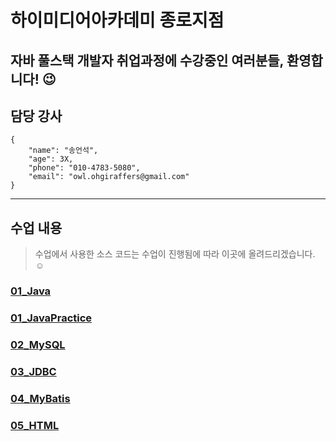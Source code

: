 # 하이미디어아카데미 종로지점
## 자바 풀스택 개발자 취업과정에 수강중인 여러분들, 환영합니다! :wink:
## 담당 강사
```
{
    "name": "송언석",
    "age": 3X,
    "phone": "010-4783-5080",
    "email": "owl.ohgiraffers@gmail.com"
}
```

---
## 수업 내용
> 수업에서 사용한 소스 코드는 수업이 진행됨에 따라 이곳에 올려드리겠습니다. :relaxed:
### [01_Java](https://github.com/20240617-himedia-jongro/01_Java.git)
### [01_JavaPractice](https://github.com/20240617-himedia-jongro/01_JavaPractice)
### [02_MySQL](https://github.com/20240617-himedia-jongro/02_MySQL)
### [03_JDBC](https://github.com/20240617-himedia-jongro/03_JDBC)
### [04_MyBatis](https://github.com/20240617-himedia-jongro/04_MyBatis)
### [05_HTML](https://github.com/20240617-himedia-jongro/05_HTML)
